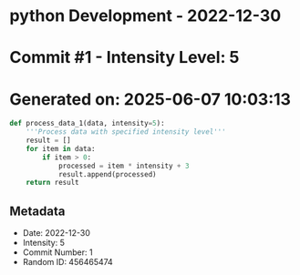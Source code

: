 ﻿# python Development - 2022-12-30
# Commit #1 - Intensity Level: 5
# Generated on: 2025-06-07 10:03:13
```python
def process_data_1(data, intensity=5):
    '''Process data with specified intensity level'''
    result = []
    for item in data:
        if item > 0:
            processed = item * intensity + 3
            result.append(processed)
    return result
```
## Metadata
- Date: 2022-12-30
- Intensity: 5
- Commit Number: 1
- Random ID: 456465474
